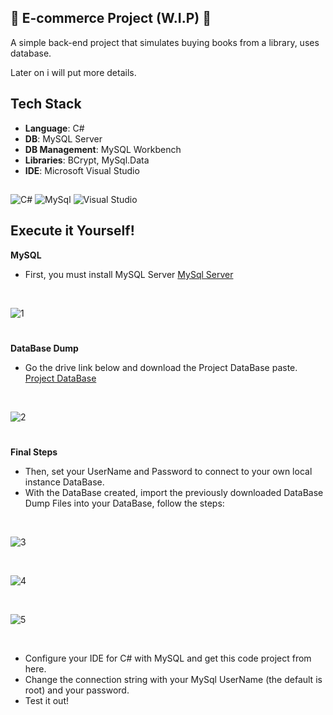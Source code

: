 ## 🚧 E-commerce Project (W.I.P) 🚧

A simple back-end project that simulates buying books from a library, uses database. 

Later on i will put more details.

## Tech Stack
- **Language**: C#
- **DB**: MySQL Server
- **DB Management**: MySQL Workbench
- **Libraries**: BCrypt, MySql.Data
- **IDE**: Microsoft Visual Studio

##
![C#](https://img.shields.io/badge/c%23-%23239120.svg?style=for-the-badge&logo=c#&logoColor=white) ![MySql](https://img.shields.io/badge/MySQL-005C84?style=for-the-badge&logo=mysql&logoColor=white) ![Visual Studio](https://img.shields.io/badge/Visual%20Studio-5C2D91?style=for-the-badge&logo=visual-studio&logoColor=white)


## Execute it Yourself!
**MySQL**

- First, you must install MySQL Server [MySql Server](https://dev.mysql.com/downloads/installer/)

<!-- Linha Invisível -->
<p>&nbsp;</p>
  
![1](https://github.com/user-attachments/assets/40d7bb8d-f8d6-4116-b69b-030f8e6a9f8f)

#
**DataBase Dump**
- Go the drive link below and download the Project DataBase paste.
[Project DataBase](https://drive.google.com/drive/folders/1HyHmKIfZkCQx7OtY1NZkVEmKH8us9IQJ?usp=sharing)

<!-- Linha Invisível -->
<p>&nbsp;</p>

![2](https://github.com/user-attachments/assets/18933a8f-67dd-4a64-ba6a-53b58a03b014)


#
**Final Steps**


- Then, set your UserName and Password to connect to your own local instance DataBase.
- With the DataBase created, import the previously downloaded DataBase Dump Files into your DataBase, follow the steps:

<!-- Linha Invisível -->
<p>&nbsp;</p>

![3](https://github.com/user-attachments/assets/7b65d946-84c6-47f6-9483-f1247d463e54)

<!-- Linha Invisível -->
<p>&nbsp;</p>

![4](https://github.com/user-attachments/assets/7824e9a4-8f32-40c6-a644-f904ad937d5e)

<!-- Linha Invisível -->
<p>&nbsp;</p>

![5](https://github.com/user-attachments/assets/675404f6-4c4d-47c5-81b1-7055010bccdb)

<!-- Linha Invisível -->
<p>&nbsp;</p>

- Configure your IDE for C# with MySQL and get this code project from here.
- Change the connection string with your MySql UserName (the default is root) and your password.
- Test it out!






